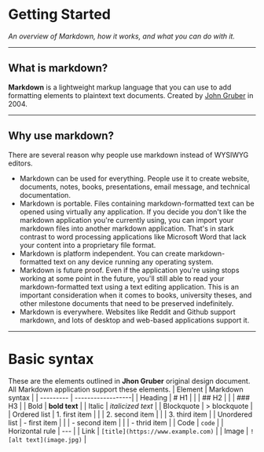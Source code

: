 # Getting Started

_An overview of Markdown, how it works, and what you can do with it._

---

## What is markdown?

**Markdown** is a lightweight markup language that you can use to add formatting elements to plaintext text documents. Created by [John Gruber](https://en.wikipedia.org/wiki/John_Gruber) in 2004.

---

## Why use markdown?

There are several reason why people use markdown instead of WYSIWYG editors.

- Markdown can be used for everything. People use it to create website, documents, notes, books, presentations, email message, and technical documentation.
- Markdown is portable. Files containing markdown-formatted text can be opened using virtually any application. If you decide you don't like the markdown application you're currently using, you can import your markdown files into another markdown application. That's in stark contrast to word processing applications like Microsoft Word that lack your content into a proprietary file format.
- Markdown is platform independent. You can create markdown-formatted text on any device running any operating system.
- Markdown is future proof. Even if the application you're using stops working at some point in the future, you'll still able to read your markdown-formatted text using a text editing application. This is an important consideration when it comes to books, university theses, and other milestone documents that need to be preserved indefinitely.
- Markdown is everywhere. Websites like Reddit and Github support markdown, and lots of desktop and web-based applications support it.

---

# Basic syntax

These are the elements outlined in **Jhon Gruber** original design document.
All Markdown application support these elements.
| Element | Markdown syntax |
| --------- | ------------------|
| Heading | # H1 |
| | ## H2 |
| | ### H3 |
| Bold | **bold text** |
| Italic | _italicized text_ |
| Blockquote | > blockquote |
| Ordered list | 1. first item |
| | 2. second item |
| | 3. third item |
| Unordered list | - first item |
| | - second item |
| | - thrid item |
| Code | `code` |
| Horizontal rule | --- |
| Link | `[title](https://www.example.com)` |
| Image | `![alt text](image.jpg)` |
